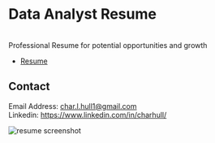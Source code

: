 # Data Analyst Resume
<br>Professional Resume for potential opportunities and growth 
- [Resume](https://github.com/hullchar/DataAnalystResume/blob/main/Charlotte%20Hull%20_%20Data%20Analyst%20Resume%20_%20Github%2011.7.23%20v2.docx.pdf)

## Contact
Email Address: char.l.hull1@gmail.com
<br>Linkedin: https://www.linkedin.com/in/charhull/

![resume screenshot](https://github.com/hullchar/DataAnalystResume/assets/85037684/2d6aa498-330d-4102-b415-50f3dc37ac8b)
